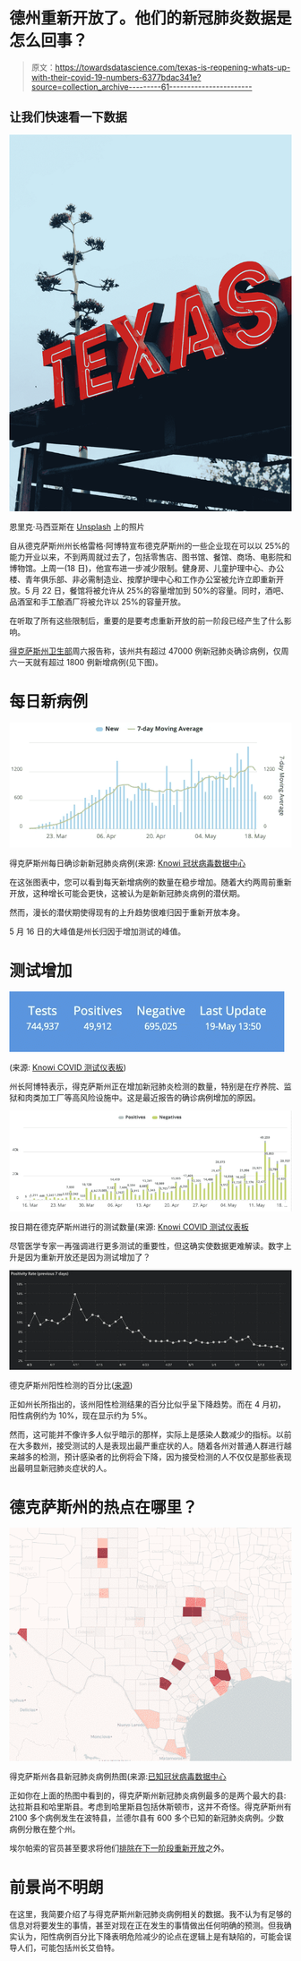 # 德州重新开放了。他们的新冠肺炎数据是怎么回事？

> 原文：<https://towardsdatascience.com/texas-is-reopening-whats-up-with-their-covid-19-numbers-6377bdac341e?source=collection_archive---------61----------------------->

## 让我们快速看一下数据

![](img/7d912473c9600eb4d4599d88198f3b49.png)

恩里克·马西亚斯在 [Unsplash](https://unsplash.com?utm_source=medium&utm_medium=referral) 上的照片

自从德克萨斯州州长格雷格·阿博特宣布德克萨斯州的一些企业现在可以以 25%的能力开业以来，不到两周就过去了，包括零售店、图书馆、餐馆、商场、电影院和博物馆。上周一(18 日)，他宣布进一步减少限制。健身房、儿童护理中心、办公楼、青年俱乐部、非必需制造业、按摩护理中心和工作办公室被允许立即重新开放。5 月 22 日，餐馆将被允许从 25%的容量增加到 50%的容量。同时，酒吧、品酒室和手工酿酒厂将被允许以 25%的容量开放。

在听取了所有这些限制后，重要的是要考虑重新开放的前一阶段已经产生了什么影响。

[得克萨斯州卫生部](https://txdshs.maps.arcgis.com/apps/opsdashboard/index.html#/ed483ecd702b4298ab01e8b9cafc8b83)周六报告称，该州共有超过 47000 例新冠肺炎确诊病例，仅周六一天就有超过 1800 例新增病例(见下图)。

# 每日新病例

![](img/44009a63c67ec4154ea7bfe337ee7b3c.png)

得克萨斯州每日确诊新新冠肺炎病例(来源: [Knowi 冠状病毒数据中心](https://www.knowi.com/coronavirus-dashboards/)

在这张图表中，您可以看到每天新增病例的数量在稳步增加。随着大约两周前重新开放，这种增长可能会更快，这被认为是新新冠肺炎病例的潜伏期。

然而，漫长的潜伏期使得现有的上升趋势很难归因于重新开放本身。

5 月 16 日的大峰值是州长归因于增加测试的峰值。

# 测试增加

![](img/321c2bbfe6dcf0e5558569765682d5b6.png)

(来源: [Knowi COVID 测试仪表板](https://www.knowi.com/coronavirus-dashboards/testing-data/))

州长阿博特表示，得克萨斯州正在增加新冠肺炎检测的数量，特别是在疗养院、监狱和肉类加工厂等高风险设施中。这是最近报告的确诊病例增加的原因。

![](img/6163edea8df5f35fab1ec9206a13f34d.png)

按日期在德克萨斯州进行的测试数量(来源: [Knowi COVID 测试仪表板](https://www.knowi.com/coronavirus-dashboards/testing-data/)

尽管医学专家一再强调进行更多测试的重要性，但这确实使数据更难解读。数字上升是因为重新开放还是因为测试增加了？

![](img/a80602e116603f63eb962ba0fb48cef7.png)

德克萨斯州阳性检测的百分比([来源](https://txdshs.maps.arcgis.com/apps/opsdashboard/index.html#/ed483ecd702b4298ab01e8b9cafc8b83))

正如州长所指出的，该州阳性检测结果的百分比似乎呈下降趋势。而在 4 月初，阳性病例约为 10%，现在显示约为 5%。

然而，这可能并不像许多人似乎暗示的那样，实际上是感染人数减少的指标。以前在大多数州，接受测试的人是表现出最严重症状的人。随着各州对普通人群进行越来越多的检测，预计感染者的比例将会下降，因为接受检测的人不仅仅是那些表现出最明显新冠肺炎症状的人。

# 德克萨斯州的热点在哪里？

![](img/9a2f892e08a62916218dada432fa53eb.png)

得克萨斯州各县新冠肺炎病例热图(来源:[已知冠状病毒数据中心](https://www.knowi.com/coronavirus-dashboards/)

正如你在上面的热图中看到的，得克萨斯州新冠肺炎病例最多的是两个最大的县:达拉斯县和哈里斯县。考虑到哈里斯县包括休斯顿市，这并不奇怪。得克萨斯州有 2100 多个病例发生在波特县，兰德尔县有 600 多个已知的新冠肺炎病例。少数病例分散在整个州。

埃尔帕索的官员甚至要求将他们[排除在下一阶段重新开放](https://www.texastribune.org/2020/05/18/coronavirus-el-paso-officials-ask-excluded-texas-next-phase-reopening/)之外。

# 前景尚不明朗

在这里，我简要介绍了与得克萨斯州新冠肺炎病例相关的数据。我不认为有足够的信息对将要发生的事情，甚至对现在正在发生的事情做出任何明确的预测。但我确实认为，阳性病例百分比下降表明危险减少的论点在逻辑上是有缺陷的，可能会误导人们，可能包括州长艾伯特。
